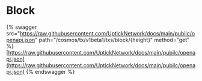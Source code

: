 # Block

{% swagger src="https://raw.githubusercontent.com/UptickNetwork/docs/main/pubilc/openapi.json" path="/cosmos/tx/v1beta1/txs/block/{height}" method="get" %}
[https://raw.githubusercontent.com/UptickNetwork/docs/main/pubilc/openapi.json](https://raw.githubusercontent.com/UptickNetwork/docs/main/pubilc/openapi.json)
{% endswagger %}
